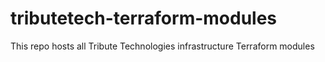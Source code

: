 # tributetech-terraform-modules
This repo hosts all Tribute Technologies infrastructure Terraform modules